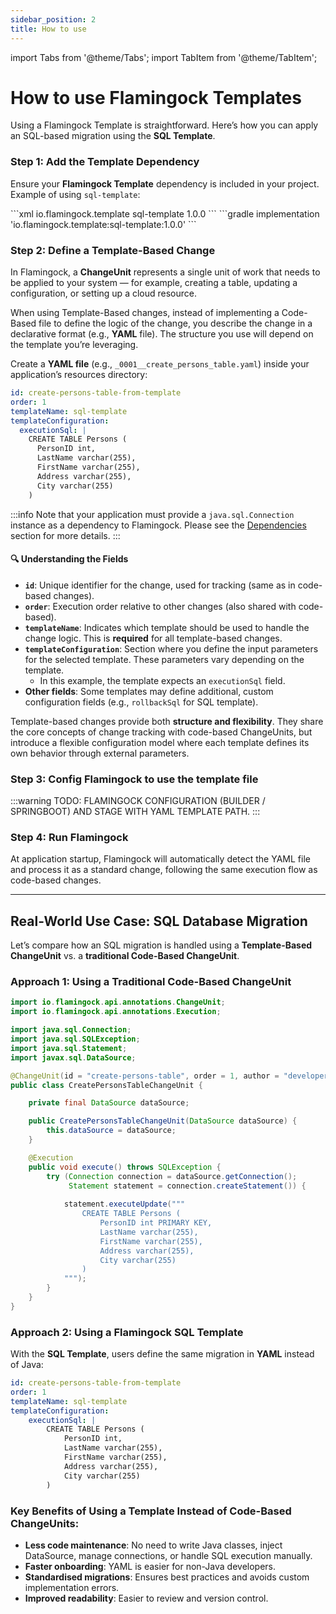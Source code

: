 ```yaml
---
sidebar_position: 2
title: How to use
---
```


import Tabs from '@theme/Tabs';
import TabItem from '@theme/TabItem';

# How to use Flamingock Templates

Using a Flamingock Template is straightforward. Here’s how you can apply an SQL-based migration using the **SQL Template**.

### Step 1: Add the Template Dependency

Ensure your **Flamingock Template** dependency is included in your project. Example of using `sql-template`:

<Tabs>
  <TabItem value="maven" label="Maven">
```xml
<dependency>
    <groupId>io.flamingock.template</groupId>
    <artifactId>sql-template</artifactId>
    <version>1.0.0</version>
</dependency>
```
  </TabItem>
  <TabItem value="gradle" label="Gradle">
```gradle
implementation 'io.flamingock.template:sql-template:1.0.0'
```
  </TabItem>
</Tabs>

### Step 2: Define a Template-Based Change

In Flamingock, a **ChangeUnit** represents a single unit of work that needs to be applied to your system — for example, creating a table, updating a configuration, or setting up a cloud resource.

When using Template-Based changes, instead of implementing a Code-Based file to define the logic of the change, you describe the change in a declarative format (e.g., **YAML** file). The structure you use will depend on the template you’re leveraging.

Create a **YAML file** (e.g., `_0001__create_persons_table.yaml`) inside your application’s resources directory:

```yaml
id: create-persons-table-from-template
order: 1
templateName: sql-template
templateConfiguration:
  executionSql: |
    CREATE TABLE Persons (
      PersonID int,
      LastName varchar(255),
      FirstName varchar(255),
      Address varchar(255),
      City varchar(255)
    )
```

:::info
Note that your application must provide a `java.sql.Connection` instance as a dependency to Flamingock. Please see the [Dependencies](https://docs.flamingock.io) section for more details.
:::

#### 🔍 Understanding the Fields

- **`id`**: Unique identifier for the change, used for tracking (same as in code-based changes).
- **`order`**: Execution order relative to other changes (also shared with code-based).
- **`templateName`**: Indicates which template should be used to handle the change logic. This is **required** for all template-based changes.
- **`templateConfiguration`**: Section where you define the input parameters for the selected template. These parameters vary depending on the template.
  - In this example, the template expects an `executionSql` field.
- **Other fields**: Some templates may define additional, custom configuration fields (e.g., `rollbackSql` for SQL template).

Template-based changes provide both **structure and flexibility**. They share the core concepts of change tracking with code-based ChangeUnits, but introduce a flexible configuration model where each template defines its own behavior through external parameters.

### Step 3: Config Flamingock to use the template file

:::warning
TODO: FLAMINGOCK CONFIGURATION (BUILDER / SPRINGBOOT) AND STAGE WITH YAML TEMPLATE PATH.
:::

### Step 4: Run Flamingock

At application startup, Flamingock will automatically detect the YAML file and process it as a standard change, following the same execution flow as code-based changes.

---

## Real-World Use Case: SQL Database Migration

Let’s compare how an SQL migration is handled using a **Template-Based ChangeUnit** vs. a **traditional Code-Based ChangeUnit**.

### Approach 1: Using a Traditional Code-Based ChangeUnit

```java
import io.flamingock.api.annotations.ChangeUnit;
import io.flamingock.api.annotations.Execution;

import java.sql.Connection;
import java.sql.SQLException;
import java.sql.Statement;
import javax.sql.DataSource;

@ChangeUnit(id = "create-persons-table", order = 1, author = "developer")
public class CreatePersonsTableChangeUnit {

    private final DataSource dataSource;

    public CreatePersonsTableChangeUnit(DataSource dataSource) {
        this.dataSource = dataSource;
    }

    @Execution
    public void execute() throws SQLException {
        try (Connection connection = dataSource.getConnection();
             Statement statement = connection.createStatement()) {
            
            statement.executeUpdate("""
                CREATE TABLE Persons (
                    PersonID int PRIMARY KEY,
                    LastName varchar(255),
                    FirstName varchar(255),
                    Address varchar(255),
                    City varchar(255)
                )
            """);
        }
    }
}

```

### Approach 2: Using a Flamingock SQL Template

With the **SQL Template**, users define the same migration in **YAML** instead of Java:

```yaml
id: create-persons-table-from-template
order: 1
templateName: sql-template
templateConfiguration:
    executionSql: |
        CREATE TABLE Persons (
            PersonID int,
            LastName varchar(255),
            FirstName varchar(255),
            Address varchar(255),
            City varchar(255)
        )
```

### Key Benefits of Using a Template Instead of Code-Based ChangeUnits:
- **Less code maintenance**: No need to write Java classes, inject DataSource, manage connections, or handle SQL execution manually.
- **Faster onboarding**: YAML is easier for non-Java developers.
- **Standardised migrations**: Ensures best practices and avoids custom implementation errors.
- **Improved readability**: Easier to review and version control.
